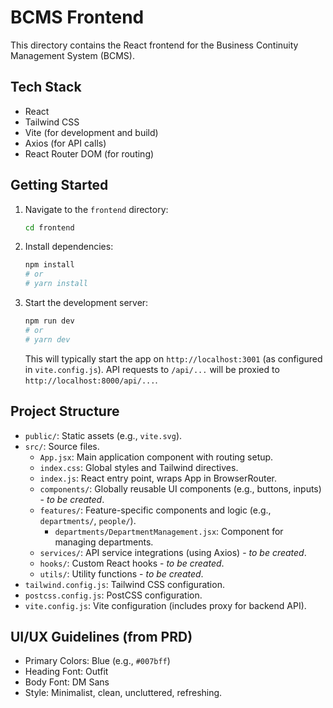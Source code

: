# BCMS Frontend

This directory contains the React frontend for the Business Continuity Management System (BCMS).

## Tech Stack

- React
- Tailwind CSS
- Vite (for development and build)
- Axios (for API calls)
- React Router DOM (for routing)

## Getting Started

1.  Navigate to the `frontend` directory:
    ```sh
    cd frontend
    ```
2.  Install dependencies:
    ```sh
    npm install
    # or
    # yarn install
    ```
3.  Start the development server:
    ```sh
    npm run dev
    # or
    # yarn dev
    ```
    This will typically start the app on `http://localhost:3001` (as configured in `vite.config.js`). API requests to `/api/...` will be proxied to `http://localhost:8000/api/...`.

## Project Structure

- `public/`: Static assets (e.g., `vite.svg`).
- `src/`: Source files.
  - `App.jsx`: Main application component with routing setup.
  - `index.css`: Global styles and Tailwind directives.
  - `index.js`: React entry point, wraps App in BrowserRouter.
  - `components/`: Globally reusable UI components (e.g., buttons, inputs) - *to be created*.
  - `features/`: Feature-specific components and logic (e.g., `departments/`, `people/`).
    - `departments/DepartmentManagement.jsx`: Component for managing departments.
  - `services/`: API service integrations (using Axios) - *to be created*.
  - `hooks/`: Custom React hooks - *to be created*.
  - `utils/`: Utility functions - *to be created*.
- `tailwind.config.js`: Tailwind CSS configuration.
- `postcss.config.js`: PostCSS configuration.
- `vite.config.js`: Vite configuration (includes proxy for backend API).

## UI/UX Guidelines (from PRD)

- Primary Colors: Blue (e.g., `#007bff`)
- Heading Font: Outfit
- Body Font: DM Sans
- Style: Minimalist, clean, uncluttered, refreshing.
